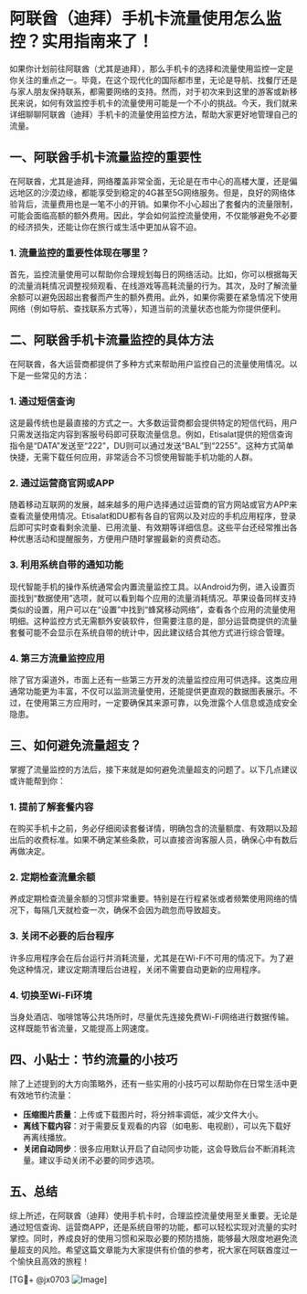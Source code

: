 # 阿联酋（迪拜）手机卡流量使用怎么监控？实用指南来了！

如果你计划前往阿联酋（尤其是迪拜），那么手机卡的选择和流量使用监控一定是你关注的重点之一。毕竟，在这个现代化的国际都市里，无论是导航、找餐厅还是与家人朋友保持联系，都需要网络的支持。然而，对于初次来到这里的游客或新移民来说，如何有效监控手机卡的流量使用可能是一个不小的挑战。今天，我们就来详细聊聊阿联酋（迪拜）手机卡的流量使用监控方法，帮助大家更好地管理自己的流量。

## 一、阿联酋手机卡流量监控的重要性

在阿联酋，尤其是迪拜，网络覆盖非常全面，无论是在市中心的高楼大厦，还是偏远地区的沙漠边缘，都能享受到稳定的4G甚至5G网络服务。但是，良好的网络体验背后，流量费用也是一笔不小的开销。如果你不小心超出了套餐内的流量限制，可能会面临高额的额外费用。因此，学会如何监控流量使用，不仅能够避免不必要的经济损失，还能让你在旅行或生活中更加从容不迫。

### 1. 流量监控的重要性体现在哪里？

首先，监控流量使用可以帮助你合理规划每日的网络活动。比如，你可以根据每天的流量消耗情况调整视频观看、在线游戏等高耗流量的行为。其次，及时了解流量余额可以避免因超出套餐而产生的额外费用。此外，如果你需要在紧急情况下使用网络（例如导航、查找联系方式等），知道当前的流量状态也能为你提供便利。

## 二、阿联酋手机卡流量监控的具体方法

在阿联酋，各大运营商都提供了多种方式来帮助用户监控自己的流量使用情况。以下是一些常见的方法：

### 1. **通过短信查询**

这是最传统也是最直接的方式之一。大多数运营商都会提供特定的短信代码，用户只需发送指定内容到客服号码即可获取流量信息。例如，Etisalat提供的短信查询指令是“DATA”发送至“222”，DU则可以通过发送“BAL”到“2255”。这种方式简单快捷，无需下载任何应用，非常适合不习惯使用智能手机功能的人群。

### 2. **通过运营商官网或APP**

随着移动互联网的发展，越来越多的用户选择通过运营商的官方网站或官方APP来查看流量使用情况。Etisalat和DU都有各自的官网以及对应的手机应用程序，登录后即可实时查看剩余流量、已用流量、有效期等详细信息。这些平台还经常推出各种优惠活动和提醒服务，方便用户随时掌握最新的资费动态。

### 3. **利用系统自带的通知功能**

现代智能手机的操作系统通常会内置流量监控工具。以Android为例，进入设置页面找到“数据使用”选项，就可以看到每个应用的流量消耗情况。苹果设备同样支持类似的设置，用户可以在“设置”中找到“蜂窝移动网络”，查看各个应用的流量使用明细。这种监控方式无需额外安装软件，但需要注意的是，部分运营商提供的流量套餐可能不会显示在系统自带的统计中，因此建议结合其他方式进行综合管理。

### 4. **第三方流量监控应用**

除了官方渠道外，市面上还有一些第三方开发的流量监控应用可供选择。这类应用通常功能更为丰富，不仅可以监测流量使用，还能提供更直观的数据图表展示。不过，在使用第三方应用时，一定要确保其来源可靠，以免泄露个人信息或造成安全隐患。

## 三、如何避免流量超支？

掌握了流量监控的方法后，接下来就是如何避免流量超支的问题了。以下几点建议或许能帮到你：

### 1. **提前了解套餐内容**

在购买手机卡之前，务必仔细阅读套餐详情，明确包含的流量额度、有效期以及超出后的收费标准。如果不确定某些条款，可以直接咨询客服人员，确保心中有数后再做决定。

### 2. **定期检查流量余额**

养成定期检查流量余额的习惯非常重要。特别是在行程紧张或者频繁使用网络的情况下，每隔几天就检查一次，确保不会因为疏忽而导致超支。

### 3. **关闭不必要的后台程序**

许多应用程序会在后台运行并消耗流量，尤其是在Wi-Fi不可用的情况下。为了避免这种情况，建议定期清理后台进程，关闭不需要自动更新的应用程序。

### 4. **切换至Wi-Fi环境**

当身处酒店、咖啡馆等公共场所时，尽量优先连接免费Wi-Fi网络进行数据传输。这样既能节省流量，又能提高上网速度。

## 四、小贴士：节约流量的小技巧

除了上述提到的大方向策略外，还有一些实用的小技巧可以帮助你在日常生活中更有效地节约流量：

- **压缩图片质量**：上传或下载图片时，将分辨率调低，减少文件大小。
- **离线下载内容**：对于需要反复观看的内容（如电影、电视剧），可以先下载好再离线播放。
- **关闭自动同步**：很多应用默认开启了自动同步功能，这会导致后台不断消耗流量。建议手动关闭不必要的同步选项。

## 五、总结

综上所述，在阿联酋（迪拜）使用手机卡时，合理监控流量使用至关重要。无论是通过短信查询、运营商APP，还是系统自带的功能，都可以轻松实现对流量的实时掌控。同时，养成良好的使用习惯和采取必要的预防措施，能够最大限度地避免流量超支的风险。希望这篇文章能为大家提供有价值的参考，祝大家在阿联酋度过一个愉快且高效的旅程！

[TG💪+ @jx0703 ![Image](https://github.com/user-attachments/assets/dbca1d08-cadb-493c-b0ec-ad6f7a83f270)]
